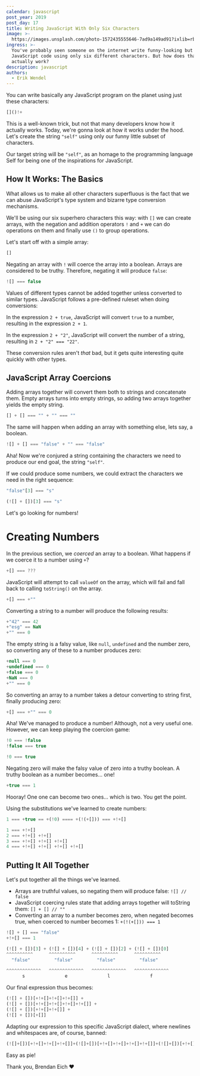 ```yaml
---
calendar: javascript
post_year: 2019
post_day: 17
title: Writing JavaScript With Only Six Characters
image: >-
  https://images.unsplash.com/photo-1572435555646-7ad9a149ad91?ixlib=rb-1.2.1&ixid=eyJhcHBfaWQiOjEyMDd9&auto=format&fit=crop&w=2250&q=80
ingress: >-
  You've probably seen someone on the internet write funny-looking but runnable
  JavaScript code using only six different characters. But how does that
  actually work?
description: javascript
authors:
  - Erik Wendel
---
```

You can write basically any JavaScript program on the planet using just these characters:

```js
[]()!+
```

This is a well-known trick, but not that many developers know how it actually works. Today, we're gonna look at how it works under the hood. Let's create the string `"self"` using only our funny little subset of characters.

Our target string will be `"self"`, as an homage to the programming language Self for being one of the inspirations for JavaScript.

## How It Works: The Basics

What allows us to make all other characters superfluous is the fact that we can abuse JavaScript's type system and bizarre type conversion mechanisms.

We'll be using our six superhero characters this way: with `[]` we can create arrays, with the negation and addition operators `!` and `+` we can do operations on them and finally use `()` to group operations.

Let's start off with a simple array:

```js
[]
```

Negating an array with `!` will coerce the array into a boolean. Arrays are considered to be truthy. Therefore, negating it will produce `false`:

```js
![] === false
```

Values of different types cannot be added together unless converted to similar types. JavaScript follows a pre-defined ruleset when doing conversions:

In the expression `2 + true`, JavaScript will convert `true` to a number, resulting in the expression `2 + 1`.

In the expression `2 + "2"`, JavaScript will convert the number of a string, resulting in `2 + "2" === "22"`.

These conversion rules aren't _that_ bad, but it gets quite interesting quite quickly with other types.

## JavaScript Array Coercions

Adding arrays together will convert them both to strings and concatenate them. Empty arrays turns into empty strings, so adding two arrays together yields the empty string.

```js
[] + [] === "" + "" === ""
```

The same will happen when adding an array with something else, lets say, a boolean.

```js
![] + [] === "false" + "" === "false"
```

Aha! Now we're conjured a string containing the characters we need to produce our end goal, the string `"self"`.

If we could produce some numbers, we could extract the characters we need in the right sequence:

```js
"false"[3] === "s"

(![] + [])[3] === "s"
```

Let's go looking for numbers!

# Creating Numbers

In the previous section, we _coerced_ an array to a boolean.
What happens if we coerce it to a number using `+`?

```js
+[] === ???
```

JavaScript will attempt to call `valueOf` on the array, which will fail and fall back to calling `toString()` on the array.

```js
+[] === +""
```

Converting a string to a number will produce the following results:

```js
+"42" === 42
+"esg" == NaN
+"" === 0
```

The empty string is a falsy value, like `null`, `undefined` and the number zero, so converting any of these to a number produces zero:

```js
+null === 0
+undefined === 0
+false === 0
+NaN === 0
+"" === 0
```

So converting an array to a number takes a detour converting to string first, finally producing zero:

```js
+[] === +"" === 0
```

Aha! We've managed to produce a number! Although, not a very useful one.
However, we can keep playing the coercion game:

```js
!0 === !false
!false === true

!0 === true
```

Negating zero will make the falsy value of zero into a truthy boolean.
A truthy boolean as a number becomes... one!

```js
+true === 1
```

Hooray! One one can become two ones... which is two. You get the point.

Using the substitutions we've learned to create numbers:

```js
1 === +true == +(!0) ==== +(!(+[])) === +!+[]

1 === +!+[]
2 === +!+[] +!+[]
3 === +!+[] +!+[] +!+[]
4 === +!+[] +!+[] +!+[] +!+[]
```

## Putting It All Together

Let's put together all the things we've learned.

* Arrays are truthful values, so negating them will produce false: `![] // false`
* JavaScript coercing rules state that adding arrays together will toString them: `[] + [] // ""`
* Converting an array to a number becomes zero, when negated becomes true, when coerced to number becomes 1: `+(!(+[])) === 1`

```js
![] + [] === "false"
+!+[] === 1

(![] + [])[3] + (![] + [])[4] + (![] + [])[2] + (![] + [])[0]
^^^^^^^^^^      ^^^^^^^^^^      ^^^^^^^^^^      ^^^^^^^^^^      
  "false"         "false"         "false"         "false"       

^^^^^^^^^^^^^   ^^^^^^^^^^^^^   ^^^^^^^^^^^^^   ^^^^^^^^^^^^^    
      s               e               l               f         
```

Our final expression thus becomes:

```js
(![] + [])[+!+[]+!+[]+!+[]] + 
(![] + [])[+!+[]+!+[]+!+[]+!+[]] + 
(![] + [])[+!+[]+!+[]] +
(![] + [])[+[]]
```

Adapting our expression to this specific JavaScript dialect, where newlines and whitespaces are, of course, banned:

```js
(![]+[])[+!+[]+!+[]+!+[]]+(![]+[])[+!+[]+!+[]+!+[]+!+[]]+(![]+[])[+!+[]+!+[]]+(![]+[])[+[]]
```

Easy as pie!

Thank you, Brendan Eich ❤️

